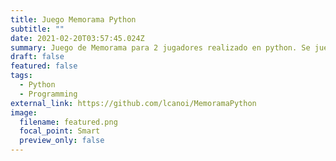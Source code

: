```yaml
---
title: Juego Memorama Python
subtitle: ""
date: 2021-02-20T03:57:45.024Z
summary: Juego de Memorama para 2 jugadores realizado en python. Se juega en la terminal en donde se corra el código memorama.py.
draft: false
featured: false
tags:
  - Python
  - Programming
external_link: https://github.com/lcanoi/MemoramaPython
image:
  filename: featured.png
  focal_point: Smart
  preview_only: false
---
```

